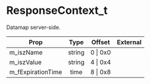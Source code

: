 # ResponseContext_t
Datamap server-side.

|Prop|Type|Offset|External|
|---|:-:|:-:|--:|
|m_iszName|string|0 \| 0x0||
|m_iszValue|string|4 \| 0x4||
|m_fExpirationTime|time|8 \| 0x8||
